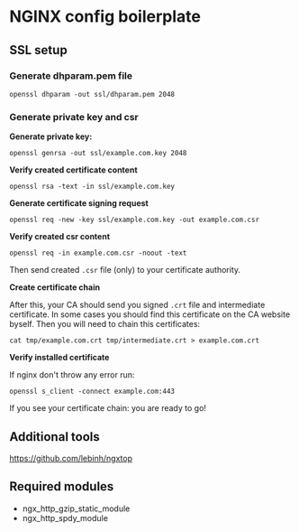 # NGINX config boilerplate

## SSL setup

### Generate dhparam.pem file

`openssl dhparam -out ssl/dhparam.pem 2048`

### Generate private key and csr

**Generate private key:**

`openssl genrsa -out ssl/example.com.key 2048`

**Verify created certificate content**

`openssl rsa -text -in ssl/example.com.key`

**Generate certificate signing request**

`openssl req -new -key ssl/example.com.key -out example.com.csr`

**Verify created csr content**

`openssl req -in example.com.csr -noout -text`

Then send created `.csr` file (only) to your certificate authority.

**Create certificate chain**

After this, your CA should send you signed `.crt` file and intermediate certificate.
In some cases you should find this certificate on the CA website byself.
Then you will need to chain this certificates:

`cat tmp/example.com.crt tmp/intermediate.crt > example.com.crt`

**Verify installed certificate**

If nginx don't throw any error run:

`openssl s_client -connect example.com:443`

If you see your certificate chain: you are ready to go!

## Additional tools

https://github.com/lebinh/ngxtop

## Required modules

* ngx_http_gzip_static_module
* ngx_http_spdy_module
